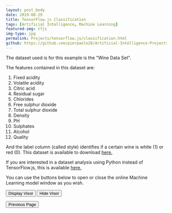 ```yaml
---
layout: post_body
date: 2019-08-29
title: TensorFlow.js Classification
tags: [Artificial Intelligence, Machine Learning]
featured-img: tfjs
img-type: jpg
permalink: Projects/tensorflow.js/classification.html
github: https://github.com/pierpaolo28/Artificial-Intelligence-Projects/tree/master/Google%20AI%20tools/tensorflow.js
---
```


<script src="script2.js"></script>
<script src="https://cdn.jsdelivr.net/npm/@tensorflow/tfjs"> </script>
<script src="https://cdn.jsdelivr.net/npm/@tensorflow/tfjs-vis"></script>

The dataset used is for this example is the "Wine Data Set".

The features contained in this dataset are:
1. Fixed acidity
2. Volatile acidity
3. Citric acid
4. Residual sugar
5. Chlorides
6. Free sulphur dioxide
7. Total sulphur dioxide
8. Density
9. PH
10. Sulphates
11. Alcohol
12. Quality

And the label column (called style) identifies if a certain wine is
white (1) or red (0). This dataset is available to download [here.](https://www.kaggle.com/sgus1318/winedata)

If you are interested in a dataset analysis using Python instead of
TensorFlow.js, this is available [here.](https://github.com/pierpaolo28/Artificial-Intelligence-Projects/blob/master/Google%20AI%20tools/tensorflow.js/Classfication.ipynb)

You can use the buttons below to open or close the online Machine
Learning model window as you wish.

<button class="btn" id="show-visor">
  Display Visor
</button>

<button class="btn" id="hide-visor">
  Hide Visor
</button>

<button
  onclick="location.href='/Projects/tensorflow.js/tensorjs.html'"
  class="btn">
Previous Page
</button>
